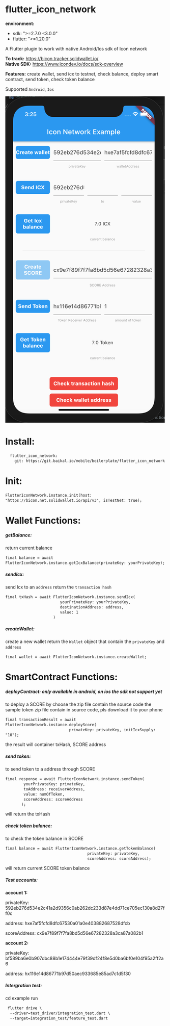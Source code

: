 # flutter_icon_network

**environment:**
  - sdk: ">=2.7.0 <3.0.0"
  - flutter: ">=1.20.0"

A Flutter plugin to work with native Android/Ios sdk of Icon network

**To track:** https://bicon.tracker.solidwallet.io/ \
**Native SDK:** https://www.icondev.io/docs/sdk-overview

**Features:** create wallet, send icx to testnet, check balance, deploy smart contract, send token, check token balance

Supported `Android`, `Ios`

![demo](./demo.png)

# Install:
```
  flutter_icon_network:
    git: https://git.baikal.io/mobile/boilerplate/flutter_icon_network
```

# Init:
```
FlutterIconNetwork.instance.init(host: "https://bicon.net.solidwallet.io/api/v3", isTestNet: true);
```
# Wallet Functions:
##### getBalance:
return current balance
```
final balance = await FlutterIconNetwork.instance.getIcxBalance(privateKey: yourPrivateKey);
```
##### sendIcx:
send Icx to an `address`
return the `transaction hash`
```
final txHash = await FlutterIconNetwork.instance.sendIcx(
                        yourPrivateKey: yourPrivateKey,
                        destinationAddress: address,
                        value: 1
                     )
```
##### createWallet:
create a new wallet
return the `Wallet` object that contain the `privateKey` and `address`
```
final wallet = await FlutterIconNetwork.instance.createWallet;
```
# SmartContract Functions:
##### deployContract: only available in android, on ios the sdk not support yet
to deploy a SCORE by choose the zip file contain the source code
the sample token zip file contain in source code, pls download it to your phone
```
final transactionResult = await FlutterIconNetwork.instance.deployScore(
                            privateKey: privateKey, initIcxSupply: "10");
```
the result will container txHash, SCORE address

##### send token:
to send token to a address through SCORE
```
final response = await FlutterIconNetwork.instance.sendToken(
        yourPrivateKey: privateKey,
        toAddress: receiverAddress,
        value: numOfToken,
        scoreAddress: scoreAddress
       );
```
will return the txHash

##### check token balance:
to check the token balance in SCORE
```
final balance = await FlutterIconNetwork.instance.getTokenBalance(
                                    privateKey: privateKey, 
                                    scoreAddress: scoreAddress);
```
will return current SCORE token balance

##### Test accounts:
**account 1:** 

privateKey: 592eb276d534e2c41a2d9356c0ab262dc233d87e4dd71ce705ec130a8d27ff0c

address: hxe7af5fcfd8dfc67530a01a0e403882687528dfcb

scoreAddress: cx9e7f89f7f7fa8bd5d56e67282328a3ca87a082b1

**account 2:** 

privateKey: bf589ba6e0b907dbc88b1e174444e79f39df24f8e5d0ba6bf0e104f95a2ff2a6

address: hx116e14d86771b97d50aec933685e85ad7c1d5f30

##### Intergration test:
cd example
run 
```
 flutter drive \
  --driver=test_driver/integration_test.dart \
  --target=integration_test/feature_test.dart
```

